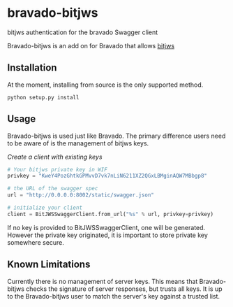 # bravado-bitjws
bitjws authentication for the bravado Swagger client

Bravado-bitjws is an add on for Bravado that allows [bitjws](https://github.com/g-p-g/bitjws)

## Installation

At the moment, installing from source is the only supported method.

`python setup.py install`

## Usage

Bravado-bitjws is used just like Bravado. The primary difference users need to be aware of is the management of bitjws keys.

*Create a client with existing keys*

``` Python
# Your bitjws private key in WIF
privkey = "KweY4PozGhtkGPMvvD7vk7nLiN6211XZ2QGxLBMginAQW7MBbgp8"

# the URL of the swagger spec
url = "http://0.0.0.0:8002/static/swagger.json"

# initialize your client
client = BitJWSSwaggerClient.from_url("%s" % url, privkey=privkey)
```

If no key is provided to BitJWSSwaggerClient, one will be generated. However the private key originated, it is important to store private key somewhere secure.  

## Known Limitations

Currently there is no management of server keys. This means that Bravado-bitjws checks the signature of server responses, but trusts all keys. It is up to the Bravado-bitjws user to match the server's key against a trusted list.